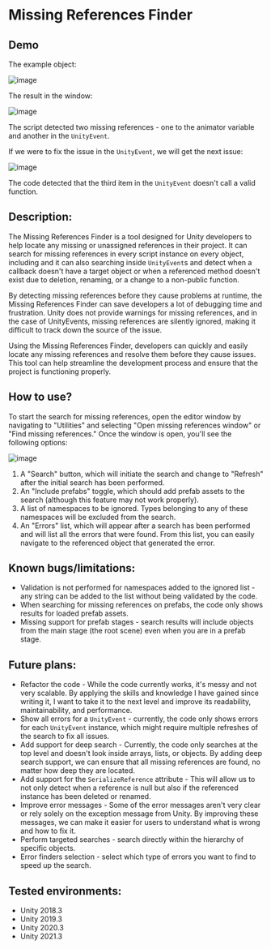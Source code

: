 # Missing References Finder

## Demo

The example object:

![image](https://user-images.githubusercontent.com/73391391/219901724-3b5bbda2-1bee-423f-842c-f81aa331b3bf.png)

The result in the window:

![image](https://user-images.githubusercontent.com/73391391/219901794-7e8ae451-f87f-47aa-a527-12ac921bed21.png)

The script detected two missing references - one to the animator variable and another in the `UnityEvent`.

If we were to fix the issue in the `UnityEvent`, we will get the next issue:

![image](https://user-images.githubusercontent.com/73391391/219901923-394eac61-bcc1-401f-90e8-9e200ef0ff24.png)

The code detected that the third item in the `UnityEvent` doesn't call a valid function.

## Description:

The Missing References Finder is a tool designed for Unity developers to help locate any missing or unassigned
references in their project. It can search for missing references in every script instance on every object, including
and it can also searching inside `UnityEvent`s and detect when a callback doesn't have a target object or when a
referenced method doesn't exist due to deletion, renaming, or a change to a non-public function.

By detecting missing references before they cause problems at runtime, the Missing References Finder can save developers
a lot of debugging time and frustration. Unity does not provide warnings for missing references, and in the
case of UnityEvents, missing references are silently ignored, making it difficult to track down the source of the issue.

Using the Missing References Finder, developers can quickly and easily locate any missing references and resolve them
before they cause issues. This tool can help streamline the development process and ensure that the project is
functioning properly.

## How to use?

To start the search for missing references, open the editor window by navigating to "Utilities" and selecting "Open
missing references window" or "Find missing references." Once the window is open, you'll see the following options:

![image](https://user-images.githubusercontent.com/73391391/219902898-e4718035-cf79-42f1-a830-71cbfdadccc1.png)

1. A "Search" button, which will initiate the search and change to "Refresh" after the initial search has been
   performed.
1. An "Include prefabs" toggle, which should add prefab assets to the search (although this feature may not work
   properly).
1. A list of namespaces to be ignored. Types belonging to any of these namespaces will be excluded from the search.
1. An "Errors" list, which will appear after a search has been performed and will list all the errors that were found.
   From this list, you can easily navigate to the referenced object that generated the error.

## Known bugs/limitations:

* Validation is not performed for namespaces added to the ignored list - any string can be added to the list without
  being validated by the code.
* When searching for missing references on prefabs, the code only shows results for loaded prefab assets.
* Missing support for prefab stages - search results will include objects from the main stage (the root scene) even when
  you are in a prefab stage.

## Future plans:

* Refactor the code - While the code currently works, it's messy and not very scalable. By applying the skills and
  knowledge I have gained since writing it, I want to take it to the next level and improve its readability,
  maintainability, and performance.
* Show all errors for a `UnityEvent` - currently, the code only shows errors for each `UnityEvent` instance, which might
  require multiple refreshes of the search to fix all issues.
* Add support for deep search - Currently, the code only searches at the top level and doesn't look inside arrays,
  lists, or objects. By adding deep search support, we can ensure that all missing references are found, no matter how
  deep they are located.
* Add support for the `SerializeReference` attribute - This will allow us to not only detect when a reference is null
  but also if the referenced instance has been deleted or renamed.
* Improve error messages - Some of the error messages aren't very clear or rely solely on the exception message from
  Unity. By improving these messages, we can make it easier for users to understand what is wrong and how to fix it.
* Perform targeted searches - search directly within the hierarchy of specific objects.
* Error finders selection - select which type of errors you want to find to speed up the search.

## Tested environments:

* Unity 2018.3
* Unity 2019.3
* Unity 2020.3
* Unity 2021.3
